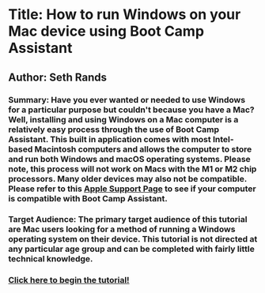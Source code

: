 # Title: How to run Windows on your Mac device using Boot Camp Assistant

## Author: Seth Rands

### Summary: Have you ever wanted or needed to use Windows for a particular purpose but couldn't because you have a Mac? Well, installing and using Windows on a Mac computer is a relatively easy process through the use of Boot Camp Assistant. This built in application comes with most Intel-based Macintosh computers and allows the computer to store and run both Windows and macOS operating systems. Please note, this process will not work on Macs with the M1 or M2 chip processors. Many older devices may also not be compatible. Please refer to this [Apple Support Page](https://support.apple.com/en-us/HT201468) to see if your computer is compatible with Boot Camp Assistant.

### Target Audience: The primary target audience of this tutorial are Mac users looking for a method of running a Windows operating system on their device. This tutorial is not directed at any particular age group and can be completed with fairly little technical knowledge.

### [Click here to begin the tutorial!](TUTORIAL.md)

